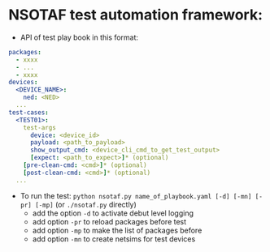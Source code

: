 # NSOTAF test automation framework:

* API of test play book in this format:

```yaml
packages:
  - xxxx
  - ...
  - xxxx
devices:
  <DEVICE_NAME>:
    ned: <NED>
  ...
test-cases:
  <TEST01>:
    test-args
      device: <device_id>
      payload: <path_to_payload>
      show_output_cmd: <device_cli_cmd_to_get_test_output>
      [expect: <path_to_expect>]* (optional)
    [pre-clean-cmd: <cmd>]* (optional)
    [post-clean-cmd: <cmd>]* (optional)
  ...
```

* To run the test: `python nsotaf.py name_of_playbook.yaml [-d] [-mn] [-pr] [-mp]` (or `./nsotaf.py` directly)
  * add the option `-d` to activate debut level logging
  * add option `-pr` to reload packages before test
  * add option `-mp` to make the list of packages before
  * add option `-mn` to create netsims for test devices
